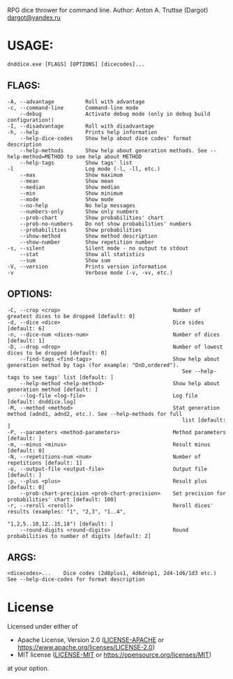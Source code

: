 RPG dice thrower for command line. Author: Anton A. Truttse (Dargot) <dargot@yandex.ru>

# USAGE:
    dnddice.exe [FLAGS] [OPTIONS] [dicecodes]...

## FLAGS:
    -A, --advantage          Roll with advantage
    -c, --command-line       Command-line mode
        --debug              Activate debug mode (only in debug build configuration!)
    -I, --disadvantage       Roll with disadvantage
    -h, --help               Prints help information
        --help-dice-codes    Show help about dice codes' format description
        --help-methods       Show help about generation methods. See --help-method=METHOD to see help about METHOD
        --help-tags          Show tags' list
    -l                       Log mode (-l, -ll, etc.)
        --max                Show maximum
        --mean               Show mean
        --median             Show median
        --min                Show minimum
        --mode               Show mode
        --no-help            No help messages
        --numbers-only       Show only numbers
        --prob-chart         Show probabilities' chart
        --prob-no-numbers    Do not show probabilities' numbers
        --probabilities      Show probabilities
        --show-method        Show method description
        --show-number        Show repetition number
    -s, --silent             Silent mode - no output to stdout
        --stat               Show all statistics
        --sum                Show sum
    -V, --version            Prints version information
    -v                       Verbose mode (-v, -vv, etc.)

## OPTIONS:
    -C, --crop <crop>                                    Number of greatest dices to be dropped [default: 0]
    -d, --dice <dice>                                    Dice sides [default: 6]
    -n, --dice-num <dices-num>                           Number of dices [default: 1]
    -D, --drop <drop>                                    Number of lowest dices to be dropped [default: 0]
        --find-tags <find-tags>                          Show help about generation method by tags (for example: "DnD,ordered").
                                                            See --help-tags to see tags' list [default: ]
        --help-method <help-method>                      Show help about generation method [default: ]
        --log-file <log-file>                            Log file [default: dnddice.log]
    -M, --method <method>                                Stat generation method (adnd1, adnd2, etc.). See --help-methods for full
                                                            list [default: ]
    -P, --parameters <method-parameters>                 Method parameters [default: ]
    -m, --minus <minus>                                  Result minus [default: 0]
    -N, --repetitions-num <num>                          Number of repetitions [default: 1]
    -o, --output-file <output-file>                      Output file [default: ]
    -p, --plus <plus>                                    Result plus [default: 0]
        --prob-chart-precision <prob-chart-precision>    Set precision for probabilities' chart [default: 100]
    -r, --reroll <reroll>                                Reroll dices' results (examples: "1", "2,3", "1..4",
                                                            "1,2,5..10,12..15,18") [default: ]
        --round-digits <round-digits>                    Round probabilities to number of digits [default: 2]

## ARGS:
    <dicecodes>...    Dice codes (2d8plus1, 4d6drop1, 2d4-1d6/1d3 etc.) See --help-dice-codes for format description

# License

Licensed under either of

- Apache License, Version 2.0 ([LICENSE-APACHE](LICENSE-APACHE) or <https://www.apache.org/licenses/LICENSE-2.0>)
- MIT license ([LICENSE-MIT](LICENSE-MIT) or <https://opensource.org/licenses/MIT>)

at your option.
